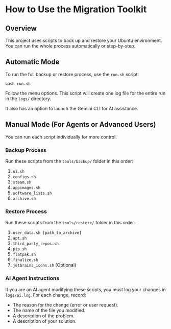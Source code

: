 # How to Use the Migration Toolkit

## Overview

This project uses scripts to back up and restore your Ubuntu environment. You can run the whole process automatically or step-by-step.

## Automatic Mode

To run the full backup or restore process, use the `run.sh` script:

```
bash run.sh
```

Follow the menu options. This script will create one log file for the entire run in the `logs/` directory.

It also has an option to launch the Gemini CLI for AI assistance.

## Manual Mode (For Agents or Advanced Users)

You can run each script individually for more control.

### Backup Process

Run these scripts from the `tools/backup/` folder in this order:

1.  `ui.sh`
2.  `configs.sh`
3.  `steam.sh`
4.  `appimages.sh`
5.  `software_lists.sh`
6.  `archive.sh`

### Restore Process

Run these scripts from the `tools/restore/` folder in this order:

1.  `user_data.sh [path_to_archive]`
2.  `apt.sh`
3.  `third_party_repos.sh`
4.  `pip.sh`
5.  `flatpak.sh`
6.  `finalize.sh`
7.  `jetbrains_icons.sh` (Optional)

### AI Agent Instructions

If you are an AI agent modifying these scripts, you must log your changes in `logs/ai.log`. For each change, record:

- The reason for the change (error or user request).
- The name of the file you modified.
- A description of the problem.
- A description of your solution.
